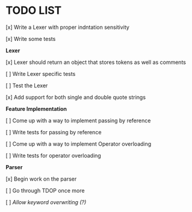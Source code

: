 # TODO LIST

[x] Write a Lexer with proper indntation sensitivity

[x] Write some tests

**Lexer**

[x] Lexer should return an object that stores tokens as well as comments

[ ] Write Lexer specific tests

[ ] Test the Lexer

[x] Add support for both single and double quote strings

**Feature Implementation**

[ ] Come up with a way to implement passing by reference

[ ] Write tests for passing by reference

[ ] Come up with a way to implement Operator overloading

[ ] Write tests for operator overloading

**Parser**

[x] Begin work on the parser

[ ] Go through TDOP once more

[ ] _Allow keyword overwriting (?)_

